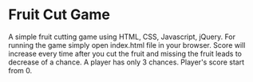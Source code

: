 # Fruit Cut Game
A simple fruit cutting game using HTML, CSS, Javascript, jQuery. For running the game simply open index.html file in your browser. Score will increase every time after you cut the fruit and missing the fruit leads to decrease of a chance. A player has only 3 chances. Player's score start from 0.
